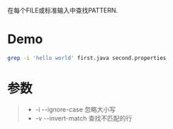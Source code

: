 在每个FILE或标准输入中查找PATTERN.


# Demo

```bash
grep -i 'hello world' first.java second.properties
```


# 参数

> + -i --ignore-case 忽略大小写
> + -v --invert-match 查找不匹配的行
